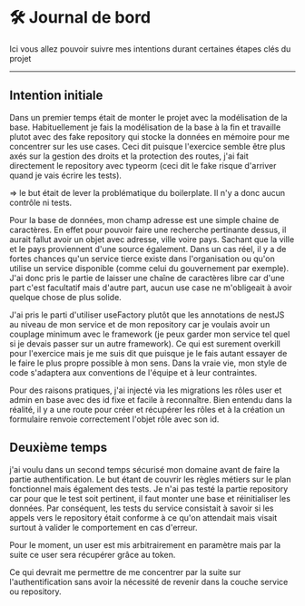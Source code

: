 # 🛠️ Journal de bord

Ici vous allez pouvoir suivre mes intentions durant certaines étapes clés du projet

---

## Intention initiale

Dans un premier temps était de monter le projet avec la modélisation de la base. Habituellement je fais la modélisation de la base à la fin et travaille plutot avec des fake repository qui stocke la données en mémoire pour me concentrer sur les use cases. Ceci dit puisque l'exercice semble être plus axés sur la gestion des droits et la protection des routes, j'ai fait directement le repository avec typeorm (ceci dit le fake risque d'arriver quand je vais écrire les tests).

=> le but était de lever la problématique du boilerplate. Il n'y a donc aucun contrôle ni tests.

Pour la base de données, mon champ adresse est une simple chaine de caractères. En effet pour pouvoir faire une recherche pertinante dessus, il aurait fallut avoir un objet avec adresse, ville voire pays. Sachant que la ville et le pays proviennent d'une source également. Dans un cas réel, il y a de fortes chances qu'un service tierce existe dans l'organisation ou qu'on utilise un service disponible (comme celui du gouvernement par exemple). J'ai donc pris le partie de laisser une chaîne de caractères libre car d'une part c'est facultatif mais d'autre part, aucun use case ne m'obligeait à avoir quelque chose de plus solide.

J'ai pris le parti d'utiliser useFactory plutôt que les annotations de nestJS au niveau de mon service et de mon repository car je voulais avoir un couplage minimum avec le framework (je peux garder mon service tel quel si je devais passer sur un autre framework).
Ce qui est surement overkill pour l'exercice mais je me suis dit que puisque je le fais autant essayer de le faire le plus propre possible à mon sens.
Dans la vraie vie, mon style de code s'adaptera aux conventions de l'équipe et à leur contraintes.

Pour des raisons pratiques, j'ai injecté via les migrations les rôles user et admin en base avec des id fixe et facile à reconnaître.
Bien entendu dans la réalité, il y a une route pour créer et récupérer les rôles et à la création un formulaire renvoie correctement l'objet rôle avec son id.

## Deuxième temps

j'ai voulu dans un second temps sécurisé mon domaine avant de faire la partie authentification.
Le but étant de couvrir les règles métiers sur le plan fonctionnel mais également des tests.
Je n'ai pas testé la partie repository car pour que le test soit pertinent, il faut monter une base et réinitialiser les données.
Par conséquent, les tests du service consistait à savoir si les appels vers le repository était conforme à ce qu'on attendait mais visait surtout à valider le comportement en cas d'erreur.

Pour le moment, un user est mis arbitrairement en paramètre mais par la suite ce user sera récupérer grâce au token.

Ce qui devrait me permettre de me concentrer par la suite sur l'authentification sans avoir la nécessité de revenir dans la couche service ou repository.

